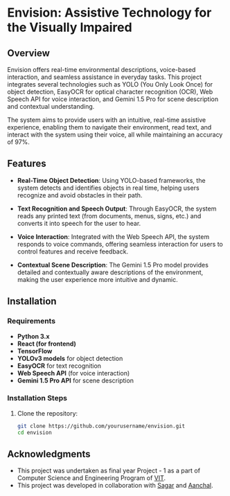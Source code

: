 # Envision: Assistive Technology for the Visually Impaired

## Overview

Envision offers real-time environmental descriptions, voice-based interaction, and seamless assistance in everyday tasks. This project integrates several technologies such as YOLO (You Only Look Once) for object detection, EasyOCR for optical character recognition (OCR), Web Speech API for voice interaction, and Gemini 1.5 Pro for scene description and contextual understanding.

The system aims to provide users with an intuitive, real-time assistive experience, enabling them to navigate their environment, read text, and interact with the system using their voice, all while maintaining an accuracy of 97%.

## Features

- **Real-Time Object Detection**: Using YOLO-based frameworks, the system detects and identifies objects in real time, helping users recognize and avoid obstacles in their path.
  
- **Text Recognition and Speech Output**: Through EasyOCR, the system reads any printed text (from documents, menus, signs, etc.) and converts it into speech for the user to hear.
  
- **Voice Interaction**: Integrated with the Web Speech API, the system responds to voice commands, offering seamless interaction for users to control features and receive feedback.
  
- **Contextual Scene Description**: The Gemini 1.5 Pro model provides detailed and contextually aware descriptions of the environment, making the user experience more intuitive and dynamic.

## Installation

### Requirements

- **Python 3.x**
- **React (for frontend)**
- **TensorFlow**
- **YOLOv3 models** for object detection
- **EasyOCR** for text recognition
- **Web Speech API** (for voice interaction)
- **Gemini 1.5 Pro API** for scene description

### Installation Steps

1. Clone the repository:
   ```bash
   git clone https://github.com/yourusername/envision.git
   cd envision

## Acknowledgments

- This project was undertaken as final year Project - 1 as a part of Computer Science and Engineering Program of [VIT](https://vit.ac.in/).
- This project was developed in collaboration with [Sagar](https://github.com/Sagar-Mondal) and [Aanchal](https://github.com/aanchxl).
